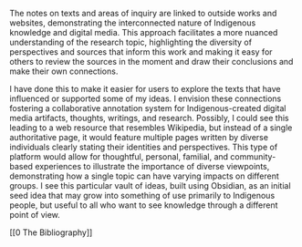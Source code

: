 The notes on texts and areas of inquiry are linked to outside works and websites, demonstrating the interconnected nature of Indigenous knowledge and digital media. This approach facilitates a more nuanced understanding of the research topic, highlighting the diversity of perspectives and sources that inform this work and making it easy for others to review the sources in the moment and draw their conclusions and make their own connections.

I have done this to make it easier for users to explore the texts that have influenced or supported some of my ideas. I envision these connections fostering a collaborative annotation system for Indigenous-created digital media artifacts, thoughts, writings, and research. Possibly, I could see this leading to a web resource that resembles Wikipedia, but instead of a single authoritative page, it would feature multiple pages written by diverse individuals clearly stating their identities and perspectives. This type of platform would allow for thoughtful, personal, familial, and community-based experiences to illustrate the importance of diverse viewpoints, demonstrating how a single topic can have varying impacts on different groups. I see this particular vault of ideas, built using Obsidian, as an initial seed idea that may grow into something of use primarily to Indigenous people, but useful to all who want to see knowledge through a different point of view.

[[0 The Bibliography]]